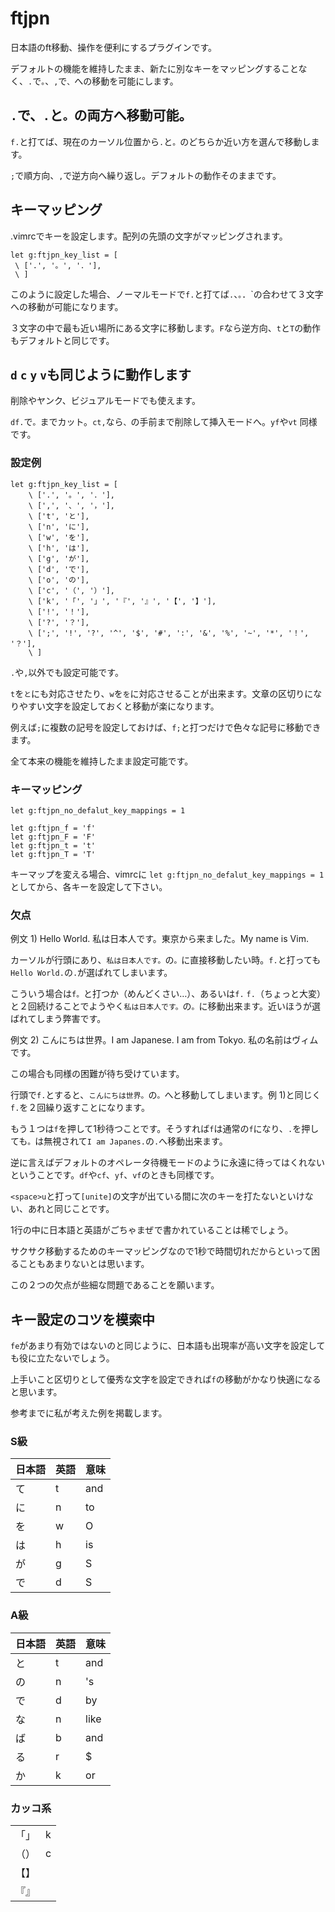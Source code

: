 # ftjpn

日本語のft移動、操作を便利にするプラグインです。

デフォルトの機能を維持したまま、新たに別なキーをマッピングすることなく、`.`で`。`、`,`で`、`への移動を可能にします。

## `.`で、`.`と`。`の両方へ移動可能。

`f.`と打てば、現在のカーソル位置から`.`と`。`のどちらか近い方を選んで移動します。

`;`で順方向、`,`で逆方向へ繰り返し。デフォルトの動作そのままです。

## キーマッピング

.vimrcでキーを設定します。配列の先頭の文字がマッピングされます。

```
let g:ftjpn_key_list = [
 \ ['.', '。', '．'],
 \ ]
```
このように設定した場合、ノーマルモードで`f.`と打てば`.`、`。`．`の合わせて３文字への移動が可能になります。

３文字の中で最も近い場所にある文字に移動します。`F`なら逆方向、`t`と`T`の動作もデフォルトと同じです。

## `d` `c` `y` `v`も同じように動作します

削除やヤンク、ビジュアルモードでも使えます。

`df.`で`。`までカット。`ct,`なら`、`の手前まで削除して挿入モードへ。`yf`や`vt` 同様です。

### 設定例

```
let g:ftjpn_key_list = [
    \ ['.', '。', '．'],
    \ [',', '、', '，'],
    \ ['t', 'と'],
    \ ['n', 'に'],
    \ ['w', 'を'],
    \ ['h', 'は'],
    \ ['g', 'が'],
    \ ['d', 'で'],
    \ ['o', 'の'],
    \ ['c', '（', '）'],
    \ ['k', '「', '」', '『', '』', '【', '】'],
    \ ['!', '！'],
    \ ['?', '？'],
    \ [';', '!', '?', '^', '$', '#', ':', '&', '%', '~', '*', '！', '？'],
    \ ]
```

`.`や`,`以外でも設定可能です。

`t`を`と`にも対応させたり、`w`を`を`に対応させることが出来ます。文章の区切りになりやすい文字を設定しておくと移動が楽になります。

例えば`;`に複数の記号を設定しておけば、`f;`と打つだけで色々な記号に移動できます。

全て本来の機能を維持したまま設定可能です。

### キーマッピング

``` vim
let g:ftjpn_no_defalut_key_mappings = 1

let g:ftjpn_f = 'f'
let g:ftjpn_F = 'F'
let g:ftjpn_t = 't'
let g:ftjpn_T = 'T'
```

キーマップを変える場合、vimrcに `let g:ftjpn_no_defalut_key_mappings = 1` としてから、各キーを設定して下さい。

### 欠点

例文 1) Hello World. 私は日本人です。東京から来ました。My name is Vim.

カーソルが行頭にあり、`私は日本人です。`の`。`に直接移動したい時。`f.`と打っても`Hello World.`の`.`が選ばれてしまいます。

こういう場合は`f。`と打つか（めんどくさい…）、あるいは`f.` `f.`（ちょっと大変）と２回続けることでようやく`私は日本人です。`の`。`に移動出来ます。近いほうが選ばれてしまう弊害です。

例文 2) こんにちは世界。I am Japanese. I am from Tokyo. 私の名前はヴィムです。

この場合も同様の困難が待ち受けています。

行頭で`f.`とすると、`こんにちは世界。`の`。`へと移動してしまいます。例 1)と同じく`f.`を２回繰り返すことになります。

もう１つは`f`を押して1秒待つことです。そうすれば`f`は通常の`f`になり、`.`を押しても`。`は無視されて`I am Japanes.`の`.`へ移動出来ます。

逆に言えばデフォルトのオペレータ待機モードのように永遠に待ってはくれないということです。`df`や`cf`、`yf`、`vf`のときも同様です。

`<space>u`と打って`[unite]`の文字が出ている間に次のキーを打たないといけない、あれと同じことです。

1行の中に日本語と英語がごちゃまぜで書かれていることは稀でしょう。

サクサク移動するためのキーマッピングなので1秒で時間切れだからといって困ることもあまりないとは思います。

この２つの欠点が些細な問題であることを願います。

## キー設定のコツを模索中

`fe`があまり有効ではないのと同じように、日本語も出現率が高い文字を設定しても役に立たないでしょう。

上手いこと区切りとして優秀な文字を設定できれば`f`の移動がかなり快適になると思います。

参考までに私が考えた例を掲載します。


### S級
|日本語|英語|意味|
|--|--|--|
|て|t|and
|に|n|to
|を|w|O
|は|h|is
|が|g|S
|で|d|S

### A級
|日本語|英語|意味|
|--|--|--|
|と|t|and
|の|n|'s
|で|d|by
|な|n|like
|ば|b|and 
|る|r|$
|か|k|or 

### カッコ系
| | |
|--|--|
|「」 |k
| （）|c
| 【】|
| 『』|

